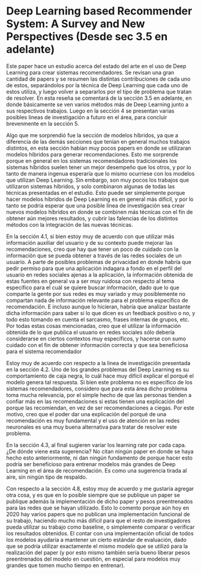 # Deep Learning based Recommender System: A Survey and New Perspectives (Desde sec 3.5 en adelante)
Este paper hace un estudio acerca del estado del arte en el uso de Deep Learning para crear sistemas recomendadores. Se revisan una gran cantidad de papers y se resumen las distintas contribuciones de cada uno de estos, separándolos por la técnica de Deep Learning que cada uno de estos utiliza, y luego volver a separarlos por el tipo de problema que tratan de resolver. En esta reseña se comentará de la sección 3.5 en adelante, en donde básicamente se ven varios métodos más de Deep Learning junto a sus respectivos trabajos. Luego en la sección 4 se presentan varias posibles lineas de investigación a futuro en el área, para concluir brevenmente en la sección 5.

Algo que me sorprendió fue la sección de modelos híbridos, ya que a diferencia de las demás secciones que tenían en general muchos trabajos distintos, en esta sección habían muy pocos papers en donde se utilizaran modelos híbridos para generar recomendaciones. Esto me sorprende porque en general en los sistemas recomendadores tradicionales los sistemas híbridos suelen tener un mejor desempeño que los otros, y por lo tanto de manera ingenua esperaría que lo mismo ocurriese con los modelos que utilizan Deep Learning. Sin embargo, son muy pocos los trabajos que utilizaron sistemas híbridos, y solo combinaron algunas de todas las técnicas presentadas en el estudio. Esto puede ser simplemente porque hacer modelos híbridos de Deep Learning es en general más difícil, y por lo tanto se podría esperar que una posible línea de investigación sea crear nuevos modelos híbridos en donde se combinen más técnicas con el fin de obtener aún mejores resultados, y cubrir las falencias de los distintos métodos con la integración de las nuevas técnicas.

En la sección 4.1, si bien estoy muy de acuerdo con que utilizar más información auxiliar del usuario y de su contexto puede mejorar las recomendaciones, creo que hay que tener un poco de cuidado con la información que se pueda obtener a través de las redes sociales de un usuario. A parte de posibles problemas de privacidad en donde habría que pedir permiso para que una aplicación indagara a fondo en el perfil del usuario en redes sociales ajenas a la aplicación, la información obtenida de estas fuentes en general va a ser muy ruidosa con respecto al tema específico para el cuál se quiere buscar información, dado que lo que comparte la gente por sus redes es muy variado y muy posiblemente no compartan nada de información relevante para el problema específico de recomendación. E incluso aunque lo hicieran, habría que analizar bastante dicha información para saber si lo que dicen es un feedback positivo o no, y todo esto tomando en cuenta el sarcasmo, frases internas de grupos, etc. Por todas estas cosas mencionadas, creo que el utilizar la información obtenida de lo que publica el usuario en redes sociales sólo debería considerarse en ciertos contextos muy específicos, y hacerse con sumo cuidado con el fin de obtener información correcta y que sea beneficiosa para el sistema recomendador

Estoy muy de acuerdo con respecto a la linea de investigación presentada en la sección 4.2. Uno de los grandes problemas del Deep Learning es su comportamiento de caja negra, lo cuál hace muy difícil explicar el porqué el modelo genera tal respuesta. Si bien este problema no es específico de los sistemas recomendadores, considero que para esta área dicho problema toma mucha relevancia, por el simple hecho de que las personas tienden a confiar más en las recomendaciones si estas tienen una explicación del porque las recomiendan, en vez de ser recomendaciones a ciegas. Por este motivo, creo que el poder dar una explicación del porqué de una recomendación es muy fundamental y el uso de atención en las redes neuronales es una muy buena alternativa para tratar de resolver este problema.

En la sección 4.3, al final sugieren variar los learning rate por cada capa. ¿De dónde viene esta sugerencia? No citan ningún paper en donde se haya hecho esto anteriormente, ni dan ningún fundamento de porque hacer esto podría ser beneficioso para entrenar modelos más grandes de Deep Learning en el área de recomendación. Es como una sugerencia tirada al aire, sin ningún tipo de respaldo.

Con respecto a la sección 4.8, estoy muy de acuerdo y me gustaría agregar otra cosa, y es que en lo posible siempre que se publique un paper se publique además la implementación de dicho paper y pesos preentrenados para las redes que se hayan utilizado. Esto lo comento porque aún hoy en 2020 hay varios papers que no publican una implementación funcional de su trabajo, haciendo mucho más difícil para que el resto de investigadores pueda utilizar su trabajo como baseline, o simplemente comparar o verificar los resultados obtenidos. El contar con una implementación oficial de todos los modelos ayudaría a mantener un cierto estándar de evaluación, dado que se podría utilizar exactamente el mismo modelo que se utilizó para la realización del paper (y por esto mismo también sería bueno liberar pesos preentrenados del modelo en cuestión, en especial para modelos muy grandes que tomen mucho tiempo en entrenar).
